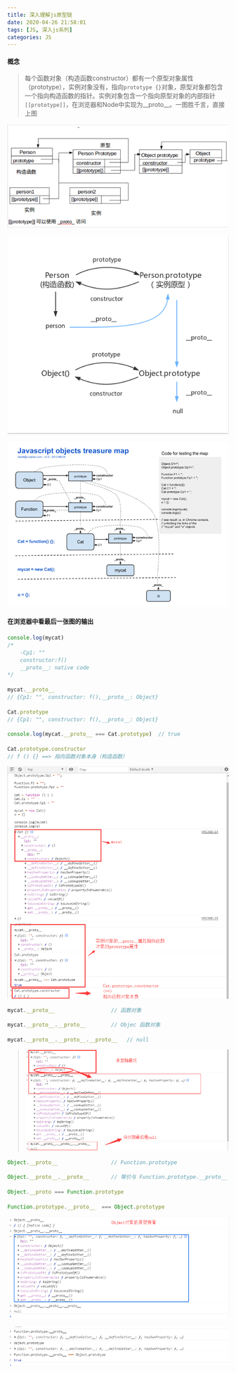 ```yaml
---
title: 深入理解js原型链
date: 2020-04-26 21:58:01
tags: [JS, 深入js系列]
categories: JS
---
```


#### 概念
> 每个函数对象（构造函数constructor）都有一个原型对象属性（prototype），实例对象没有，指向`prototype {}`对象，原型对象都包含一个指向构造函数的指针。实例对象包含一个指向原型对象的内部指针`[[prototype]]`，在浏览器和Node中实现为__proto__。一图胜千言，直接上图

<!--more-->

![原型链1](https://raw.githubusercontent.com/QiqiM/yato-GitNote/master/20200214105542-image.png)

![原型链2](https://raw.githubusercontent.com/QiqiM/yato-GitNote/master/20200428104203-image.png)

![原型链3--经典宝藏](https://raw.githubusercontent.com/QiqiM/yato-GitNote/master/20200309115309-image.png)

#### 在浏览器中看最后一张图的输出

```js
console.log(mycat)
/*
	-Cp1: ""
	constructor:f()
	__proto__: native code
*/

mycat.__proto__
// {Cp1: "", constructor: f(),__proto__: Object}

Cat.prototype
// {Cp1: "", constructor: f(),__proto__: Object}

console.log(mycat.__proto__ === Cat.prototype)  // true

Cat.prototype.constructor
// f () {} ==> 指向函数对象本身（构造函数）
```
![__proto__和prototype关系](https://raw.githubusercontent.com/QiqiM/yato-GitNote/master/20200428112245-image.png)

```js
mycat.__proto__                  // 函数对象

mycat.__proto__.__proto__        // Objec 函数对象

mycat.__proto__.__proto__.__proto__   // null
```


> ![__proto__和prototype关系](https://raw.githubusercontent.com/QiqiM/yato-GitNote/master/20200428113148-image.png)

```js
Object.__proto__                 // Function.prototype 

Object.__proto__.__proto__       // 等价与 Function.prototype.__proto__ 

Object.__proto === Function.prototype 

Function.prototype.__proto__  === Object.prototype
```
![Object原型查看](https://raw.githubusercontent.com/QiqiM/yato-GitNote/master/20200428114152-image.png)

![Object原型查看](https://raw.githubusercontent.com/QiqiM/yato-GitNote/master/20200428114655-image.png)

